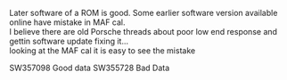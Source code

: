 Later software of a ROM is good. Some earlier software version available online have mistake in MAF cal.  
I believe there are old Porsche threads about poor low end response and gettin software update fixing it...  
looking at the MAF cal it is easy to see the mistake
  
SW357098 Good data 
SW355728 Bad Data
